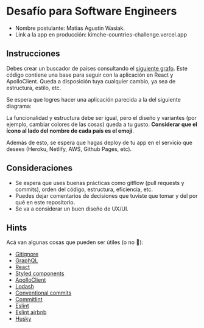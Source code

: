 # Desafío para Software Engineers

- Nombre postulante: Matias Agustin Wasiak.
- Link a la app en producción: kimche-countries-challenge.vercel.app

## Instrucciones

Debes crear un buscador de países consultando el [siguiente grafo](https://countries.trevorblades.com/). Este código contiene una base para seguir con la aplicación en React y ApolloClient. Queda a disposición tuya cualquier cambio, ya sea de estructura, estilo, etc.

Se espera que logres hacer una aplicación parecida a la del siguiente diagrama:

<!-- ![image1](imgs/1.png) -->
<!-- ![image2](imgs/2.png) -->

La funcionalidad y estructura debe ser igual, pero el diseño y variantes (por ejemplo, cambiar colores de las cosas) queda a tu gusto. **Considerar que el ícono al lado del nombre de cada país es el emoji**.

Además de esto, se espera que hagas deploy de tu app en el servicio que desees (Heroku, Netlify, AWS, Github Pages, etc).

## Consideraciones

- Se espera que uses buenas prácticas como gitflow (pull requests y commits), orden del código, estructura, eficiencia, etc.
- Puedes dejar comentarios de decisiones que tuviste que tomar y del por qué en este repositorio.
- Se va a considerar un buen diseño de UX/UI.

## Hints

Acá van algunas cosas que pueden ser útiles (o no 👀):

- [Gitignore](https://www.toptal.com/developers/gitignore)
- [GraphQL](https://www.howtographql.com/)
- [React](https://es.reactjs.org/)
- [Styled components](https://styled-components.com/docs/basics)
- [ApolloClient](https://www.apollographql.com/docs/react/)
- [Lodash](https://lodash.com/)
- [Conventional commits](https://www.conventionalcommits.org/en/v1.0.0/)
- [Commitlint](https://commitlint.js.org/#/)
- [Eslint](https://eslint.org/)
- [Eslint airbnb](https://www.npmjs.com/package/eslint-config-airbnb)
- [Husky](https://www.npmjs.com/package/husky)
